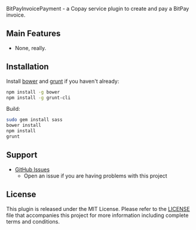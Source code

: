 
BitPayInvoicePayment - a Copay service plugin to create and pay a BitPay invoice.

## Main Features

- None, really.

## Installation

Install [bower](http://bower.io/) and [grunt](http://gruntjs.com/getting-started) if you haven't already:

```sh
npm install -g bower
npm install -g grunt-cli
```

Build:

```sh
sudo gem install sass
bower install
npm install
grunt
```

## Support

* [GitHub Issues](https://github.com/bitpay/copay/issues)
  * Open an issue if you are having problems with this project

## License

This plugin is released under the MIT License.  Please refer to the [LICENSE](https://github.com/bitpay/copay/blob/master/LICENSE) file that accompanies this project for more information including complete terms and conditions.
